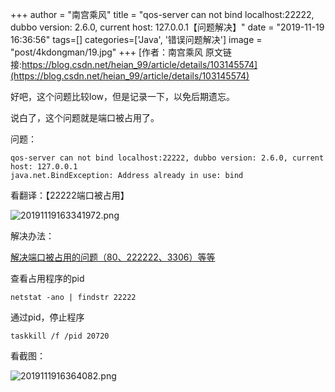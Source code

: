 +++
author = "南宫乘风"
title = "qos-server can not bind localhost:22222, dubbo version: 2.6.0, current host: 127.0.0.1【问题解决】"
date = "2019-11-19 16:36:56"
tags=[]
categories=['Java', '错误问题解决']
image = "post/4kdongman/19.jpg"
+++
[作者：南宫乘风   原文链接:https://blog.csdn.net/heian_99/article/details/103145574](https://blog.csdn.net/heian_99/article/details/103145574)

好吧，这个问题比较low，但是记录一下，以免后期遗忘。

说白了，这个问题就是端口被占用了。

问题：

```
qos-server can not bind localhost:22222, dubbo version: 2.6.0, current host: 127.0.0.1
java.net.BindException: Address already in use: bind
```

看翻译：【22222端口被占用】

![20191119163341972.png](https://img-blog.csdnimg.cn/20191119163341972.png)

解决办法：

[解决端口被占用的问题（80、222222、3306）等等](https://blog.csdn.net/heian_99/article/details/103089408)

查看占用程序的pid

```
netstat -ano | findstr 22222
```

通过pid，停止程序

```
taskkill /f /pid 20720
```

看截图：

![2019111916364082.png](https://img-blog.csdnimg.cn/2019111916364082.png)

 

 
